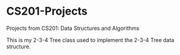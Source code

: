 # CS201-Projects
Projects from CS201: Data Structures and Algorithms

This is my 2-3-4 Tree class used to implement the 2-3-4 Tree data structure.
